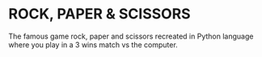 # ROCK, PAPER & SCISSORS

The famous game rock, paper and scissors recreated in Python language where you play in a 3 wins match vs the computer.